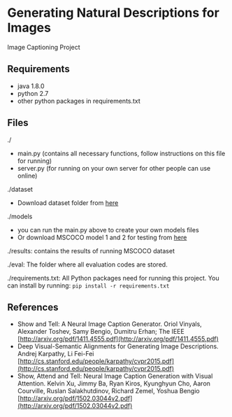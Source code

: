Generating Natural Descriptions for Images
===================

Image Captioning Project

## Requirements ##
- java 1.8.0
- python 2.7
- other python packages in requirements.txt

## Files ##
./
- main.py (contains all necessary functions, follow instructions on this file for running)
- server.py (for running on your own server for other people can use online)

./dataset
- Download dataset folder from [here](https://drive.google.com/folderview?id=0B34JWl6eUDsUZVJ2UF8xdDVaRDQ&usp=sharing)

./models
- you can run the main.py above to create your own models files
- Or download MSCOCO model 1 and 2 for testing from [here](https://drive.google.com/folderview?id=0B34JWl6eUDsUdC1ocWgxUW16d0E&usp=sharing)

./results: contains the results of running MSCOCO dataset

./eval: The folder where all evaluation codes are stored.

./requirements.txt: All Python packages need for running this project. You can install by running: `pip install -r requirements.txt`

## References ##

- Show and Tell: A Neural Image Caption Generator. Oriol Vinyals, Alexander Toshev, Samy Bengio, Dumitru Erhan; The IEEE [http://arxiv.org/pdf/1411.4555.pdf](http://arxiv.org/pdf/1411.4555.pdf)
- Deep Visual-Semantic Alignments for Generating Image Descriptions. Andrej Karpathy, Li Fei-Fei [http://cs.stanford.edu/people/karpathy/cvpr2015.pdf](http://cs.stanford.edu/people/karpathy/cvpr2015.pdf)
- Show, Attend and Tell: Neural Image Caption Generation with Visual Attention. Kelvin Xu, Jimmy Ba, Ryan Kiros, Kyunghyun Cho, Aaron Courville, Ruslan Salakhutdinov, Richard Zemel, Yoshua Bengio [http://arxiv.org/pdf/1502.03044v2.pdf](http://arxiv.org/pdf/1502.03044v2.pdf)